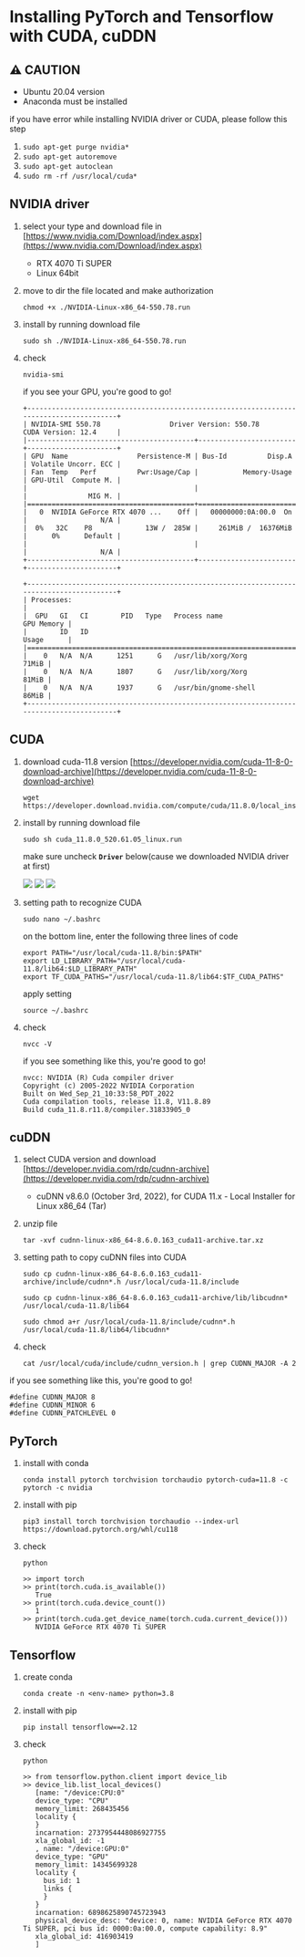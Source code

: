 # Installing PyTorch and Tensorflow with CUDA, cuDDN

## ⚠️ CAUTION
- Ubuntu 20.04 version
- Anaconda must be installed

if you have error while installing NVIDIA driver or CUDA, please follow this step
1. ```sudo apt-get purge nvidia*```
2. ```sudo apt-get autoremove```
3. ```sudo apt-get autoclean```
4. ```sudo rm -rf /usr/local/cuda*```

## NVIDIA driver
1. select your type and download file in [https://www.nvidia.com/Download/index.aspx](https://www.nvidia.com/Download/index.aspx)
   - RTX 4070 Ti SUPER
   - Linux 64bit

2. move to dir the file located and make authorization
   ```shell
   chmod +x ./NVIDIA-Linux-x86_64-550.78.run
   ```

3. install by running download file
   ```shell
   sudo sh ./NVIDIA-Linux-x86_64-550.78.run
   ```

4. check
   ```
   nvidia-smi
   ```

   if you see your GPU, you're good to go!
   ```
   +-----------------------------------------------------------------------------------------+
   | NVIDIA-SMI 550.78                 Driver Version: 550.78         CUDA Version: 12.4     |
   |-----------------------------------------+------------------------+----------------------+
   | GPU  Name                 Persistence-M | Bus-Id          Disp.A | Volatile Uncorr. ECC |
   | Fan  Temp   Perf          Pwr:Usage/Cap |           Memory-Usage | GPU-Util  Compute M. |
   |                                         |                        |               MIG M. |
   |=========================================+========================+======================|
   |   0  NVIDIA GeForce RTX 4070 ...    Off |   00000000:0A:00.0  On |                  N/A |
   |  0%   32C    P8             13W /  285W |     261MiB /  16376MiB |      0%      Default |
   |                                         |                        |                  N/A |
   +-----------------------------------------+------------------------+----------------------+
                                                                                            
   +-----------------------------------------------------------------------------------------+
   | Processes:                                                                              |
   |  GPU   GI   CI        PID   Type   Process name                              GPU Memory |
   |        ID   ID                                                               Usage      |
   |=========================================================================================|
   |    0   N/A  N/A      1251      G   /usr/lib/xorg/Xorg                             71MiB |
   |    0   N/A  N/A      1807      G   /usr/lib/xorg/Xorg                             81MiB |
   |    0   N/A  N/A      1937      G   /usr/bin/gnome-shell                           86MiB |
   +-----------------------------------------------------------------------------------------+
   ```

## CUDA
1. download cuda-11.8 version [https://developer.nvidia.com/cuda-11-8-0-download-archive](https://developer.nvidia.com/cuda-11-8-0-download-archive)
   ```shell
   wget https://developer.download.nvidia.com/compute/cuda/11.8.0/local_installers/cuda_11.8.0_520.61.05_linux.run
   ```

2. install by running download file
   ```shell
   sudo sh cuda_11.8.0_520.61.05_linux.run
   ```
   
   make sure uncheck **```Driver```** below(cause we downloaded NVIDIA driver at first)
   
   ![](../asset/linux/setting-gpu-environment-1.png)
   ![](../asset/linux/setting-gpu-environment-2.png)
   ![](../asset/linux/setting-gpu-environment-3.png)

3. setting path to recognize CUDA
   ```shell
   sudo nano ~/.bashrc
   ```
   
   on the bottom line, enter the following three lines of code
   
   ```shell
   export PATH="/usr/local/cuda-11.8/bin:$PATH"
   export LD_LIBRARY_PATH="/usr/local/cuda-11.8/lib64:$LD_LIBRARY_PATH"
   export TF_CUDA_PATHS="/usr/local/cuda-11.8/lib64:$TF_CUDA_PATHS"
   ```
   
   apply setting
   ```shell
   source ~/.bashrc
   ```

4. check
   ```shell
   nvcc -V
   ```

   if you see something like this, you're good to go!
   ```
   nvcc: NVIDIA (R) Cuda compiler driver
   Copyright (c) 2005-2022 NVIDIA Corporation
   Built on Wed_Sep_21_10:33:58_PDT_2022
   Cuda compilation tools, release 11.8, V11.8.89
   Build cuda_11.8.r11.8/compiler.31833905_0
   ```

## cuDDN
1. select CUDA version and download [https://developer.nvidia.com/rdp/cudnn-archive](https://developer.nvidia.com/rdp/cudnn-archive)
   - cuDNN v8.6.0   (October 3rd, 2022), for CUDA 11.x - Local Installer for Linux x86_64 (Tar)

3. unzip file
   ```shell
   tar -xvf cudnn-linux-x86_64-8.6.0.163_cuda11-archive.tar.xz
   ```

4. setting path to copy cuDNN files into CUDA
   ```shell
   sudo cp cudnn-linux-x86_64-8.6.0.163_cuda11-archive/include/cudnn*.h /usr/local/cuda-11.8/include
   ```
   
   ```shell
   sudo cp cudnn-linux-x86_64-8.6.0.163_cuda11-archive/lib/libcudnn* /usr/local/cuda-11.8/lib64
   ```
   
   ```shell
   sudo chmod a+r /usr/local/cuda-11.8/include/cudnn*.h /usr/local/cuda-11.8/lib64/libcudnn*
   ```

5. check
   ```shell
   cat /usr/local/cuda/include/cudnn_version.h | grep CUDNN_MAJOR -A 2
   ```

if you see something like this, you're good to go!
```shell
#define CUDNN_MAJOR 8
#define CUDNN_MINOR 6
#define CUDNN_PATCHLEVEL 0
```

## PyTorch
1. install with conda
   ```shell
   conda install pytorch torchvision torchaudio pytorch-cuda=11.8 -c pytorch -c nvidia
   ```
2. install with pip
   ```shell
   pip3 install torch torchvision torchaudio --index-url https://download.pytorch.org/whl/cu118
   ```
   
3. check
   ```shell
   python
   
   >> import torch
   >> print(torch.cuda.is_available())
      True
   >> print(torch.cuda.device_count())
      1
   >> print(torch.cuda.get_device_name(torch.cuda.current_device()))
      NVIDIA GeForce RTX 4070 Ti SUPER
   ```

## Tensorflow
1. create conda
   ```shell
   conda create -n <env-name> python=3.8
   ```
   
2. install with pip
   ```shell
   pip install tensorflow==2.12
   ```

3. check
   ```shell
   python

   >> from tensorflow.python.client import device_lib
   >> device_lib.list_local_devices()
      [name: "/device:CPU:0"
      device_type: "CPU"
      memory_limit: 268435456
      locality {
      }
      incarnation: 2737954448086927755
      xla_global_id: -1
      , name: "/device:GPU:0"
      device_type: "GPU"
      memory_limit: 14345699328
      locality {
        bus_id: 1
        links {
        }
      }
      incarnation: 6898625890745723943
      physical_device_desc: "device: 0, name: NVIDIA GeForce RTX 4070 Ti SUPER, pci bus id: 0000:0a:00.0, compute capability: 8.9"
      xla_global_id: 416903419
      ]
   ```
   
